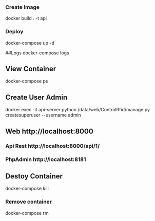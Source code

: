 
### Create Image
docker build . -t api

### Deploy
docker-compose up -d

##Logs
docker-compose logs

## View Container
docker-compose ps

## Create User Admin
docker exec -it api-server python /data/web/ControlRfid/manage.py createsuperuser --username admin

## Web   http://localhost:8000
### Api Rest http://localhost:8000/api/1/
### PhpAdmin http://localhost:8181

## Destoy Container
docker-compose kill

### Remove container
docker-compose rm
